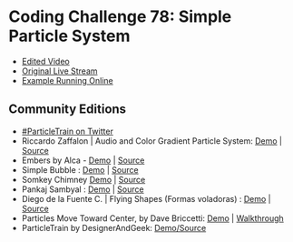 # Coding Challenge 78: Simple Particle System
* [Edited Video](https://www.youtube.com/watch?v=UcdigVaIYAk)
* [Original Live Stream](https://www.youtube.com/watch?v=Pscq691SADc)
* [Example Running Online](https://codingtrain.github.io/Rainbow-Code/CodingChallenges/CC_78_Simple_Particle_System/)


## Community Editions
* [#ParticleTrain on Twitter](http://twitter.com/hashtag/particletrain)
* Riccardo Zaffalon | Audio and Color Gradient Particle System: [Demo](https://riccardozaffalon.github.io/p5-Sketches/p5-particle-system/) | [Source](https://github.com/RiccardoZaffalon/p5-Sketches/blob/gh-pages/p5-particle-system/sketch.js)
* Embers by Alca - [Demo](https://codepen.io/Alca/full/MEVaBg) | [Source](https://codepen.io/Alca/pen/MEVaBg/right)
* Simple Bubble : [Demo](https://codepen.io/Zohir/full/dVKQPE/) | [Source](https://codepen.io/Zohir/full/dVKQPE/)
* Somkey Chimney [Demo](https://codepen.io/Zohir/full/mBGmzQ/) | [Source](https://codepen.io/Zohir/full/mBGmzQ/)
* Pankaj Sambyal : [Demo](https://curiouspankaj.github.io/p5-projects/smoke/) | [Source](https://github.com/CuriousPankaj/p5-projects/tree/master/smoke)
* Diego de la Fuente C. | Flying Shapes (Formas voladoras) : [Demo](https://www.openprocessing.org/sketch/460736) | [Source](https://github.com/diegodelaefe/Particulas)
* Particles Move Toward Center, by Dave Briccetti: [Demo](https://codepen.io/dcbriccetti/pen/LzJERV) | [Walkthrough](http://youtu.be/3jfZl_axWJQ)
* ParticleTrain by DesignerAndGeek: [Demo/Source](https://www.openprocessing.org/sketch/460769)
